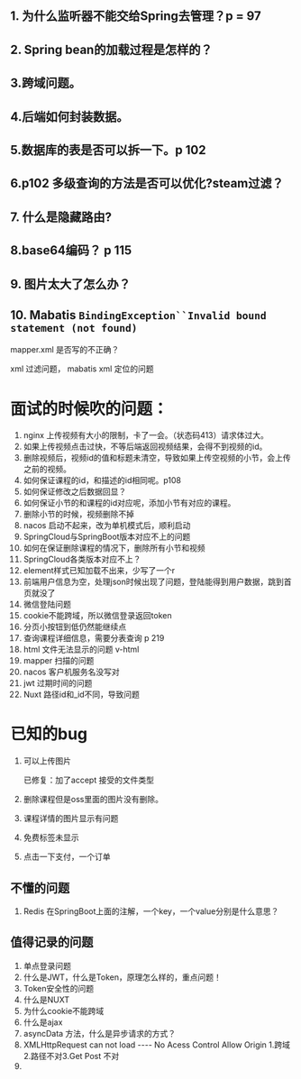 ## 1. 为什么监听器不能交给Spring去管理？p = 97

## 2. Spring bean的加载过程是怎样的？

## 3.跨域问题。

## 4.后端如何封装数据。

## 5.数据库的表是否可以拆一下。p 102

## 6.p102 多级查询的方法是否可以优化?steam过滤？

## 7. 什么是隐藏路由?

## 8.base64编码？ p 115

## 9. 图片太大了怎么办？

## 10. Mabatis  `BindingException``Invalid bound statement (not found)`

mapper.xml 是否写的不正确？

xml 过滤问题， mabatis xml 定位的问题



# 面试的时候吹的问题：

1. nginx 上传视频有大小的限制，卡了一会。（状态码413）请求体过大。
2. 如果上传视频点击过快，不等后端返回视频结果，会得不到视频的id。
3. 删除视频后，视频id的值和标题未清空，导致如果上传空视频的小节，会上传之前的视频。
4. 如何保证课程的id，和描述的id相同呢。p108
5. 如何保证修改之后数据回显？
6. 如何保证小节的和课程的id对应呢，添加小节有对应的课程。
7. 删除小节的时候，视频删除不掉
8. nacos 启动不起来，改为单机模式后，顺利启动
9. SpringCloud与SpringBoot版本对应不上的问题
10. 如何在保证删除课程的情况下，删除所有小节和视频
11. SpringCloud各类版本对应不上？
12. element样式已知加载不出来，少写了一个r
13. 前端用户信息为空，处理json时候出现了问题，登陆能得到用户数据，跳到首页就没了
14. 微信登陆问题
15. cookie不能跨域，所以微信登录返回token
16. 分页小按钮到低仍然能继续点
17. 查询课程详细信息，需要分表查询 p 219
18. html 文件无法显示的问题 v-html
19. mapper 扫描的问题
20. nacos 客户机服务名没写对
21. jwt 过期时间的问题
22. Nuxt 路径id和_id不同，导致问题

# 已知的bug

1. 可以上传图片

   已修复：加了accept 接受的文件类型

2. 删除课程但是oss里面的图片没有删除。

3. 课程详情的图片显示有问题

4. 免费标签未显示

5. 点击一下支付，一个订单

## 不懂的问题

1. Redis 在SpringBoot上面的注解，一个key，一个value分别是什么意思？

## 值得记录的问题

1. 单点登录问题
2. 什么是JWT，什么是Token，原理怎么样的，重点问题！
3. Token安全性的问题
4. 什么是NUXT
5. 为什么cookie不能跨域
6. 什么是ajax
7. asyncData 方法，什么是异步请求的方式？
8. XMLHttpRequest can not load  ---- No Acess Control Allow Origin  1.跨域 2.路径不对3.Get Post 不对
9. 

